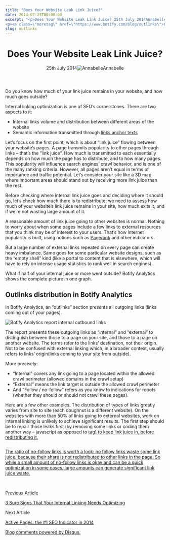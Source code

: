 ```yaml
---
title: "Does Your Website Leak Link Juice?"
date: 2014-07-25T00:00:00
excerpt: "<p>Does Your Website Leak Link Juice? 25th July 2014Annabelle Do you know how much of your link juice remains in your website, and how much goes outside? Internal linking optimization is one of SEO&#8217;s cornerstones. There are two aspects to it: Internal links volume and distribution between different areas of the website Semantic information transmitted&hellip; </p>
<p><a class=\"moretag\" href=\"https://www.botify.com/blog/outlinks\">Read the full article</a></p>"
slug: outlinks
---
```


<header class="text-center">
<h1 class="font-internacional font-regular normal text-header-one leading-header-one text-typography-accent-2">Does Your Website Leak Link Juice?</h1>
<div class="flex items-center justify-center my-3"><span class="mr-1 font-internacional font-regular normal text-base leading-none text-typography-primary-lighter">25th July 2014</span><img decoding="async" alt="Annabelle" class="rounded-full w-10 h-10" src="//images.ctfassets.net/tp56mevc46jo/2fCkDEsbiQSWGIkcWs40mG/e548033eda97a957ca690bdc814ed048/HS-PNG-100x100-Annabelle_Bouard.png"><span class="ml-1 font-internacional font-regular normal text-base leading-none text-typography-primary">Annabelle</span></div>
</header>
<p><span class="font-roboto font-regular normal text-base leading-none Markdown__Container"></span></p>
<p>Do you know how much of your link juice remains in your website, and how much goes outside?</p>
<p>Internal linking optimization is one of SEO&#8217;s cornerstones. There are two aspects to it:</p>
<ul>
<li>Internal links volume and distribution between different areas of the website</li>
<li>Semantic information transmitted through <a href="https://www.botify.com/blog/top-anchors-from-internal-links">links anchor texts</a></li>
</ul>
<p>Let&#8217;s focus on the first point, which is about &#8220;link juice&#8221; flowing between your website&#8217;s pages. A page transmits popularity to other pages through links &#8211; that&#8217;s the &#8220;link juice&#8221;. How much is transmitted to each essentially depends on how much the page has to distribute, and to how many pages. This popularity will influence search engines&#8217; crawl behavior, and is one of the many ranking criteria.  However, all pages aren&#8217;t equal in terms of importance and traffic potential. Let&#8217;s consider your site like a 3D map where important areas should stand out by receiving more link juice than the rest.</p>
<p>Before checking where internal link juice goes and deciding where it should go, let&#8217;s check how much there is to redistribute: we need to assess how much of your website&#8217;s link juice remains in your site, how much exits it, and if we&#8217;re not wasting large amount of it.</p>
<p>A reasonable amount of link juice going to other websites is normal. Nothing to worry about when some pages include a few links to external resources that you think may be of interest to your users. That&#8217;s how Internet popularity is built, using notions such as <a href="https://www.botify.com/learn/basics/pagerank" data-internallinksmanager029f6b8e52c="8" title="page rank" target="_blank" rel="noopener">Pagerank</a> and other indicators.</p>
<p>But a large number of external links repeated on every page can create heavy imbalance. Same goes for some particular website designs, such as the &#8220;empty shell&#8221; kind (like a portal to content that is elsewhere, which will have to rely on intense usage statistics to rank well in search engines).</p>
<p>What if half of your internal juice or more went outside? Botify Analytics shows the complete picture in one graph.</p>
<h2 id="outlinks-distribution-in-botify-analytics">Outlinks distribution in Botify Analytics</h2>
<p>In Botify Analytics, an &#8220;outlinks&#8221; section presents all outgoing links (links coming out of your pages).</p>
<p><img decoding="async" alt="Botify Analytics report internal outbound links" src="https://gm01botify.wpengine.com/wp-content/uploads/2020/01/20140724_080116_external-link-85.png"></p>
<p>The report presents these outgoing links as &#8220;internal&#8221; and &#8220;external&#8221; to distinguish between those to a page on your site, and those to a page on another website. The terms refer to the links&#8217; destination, not their origin. Not to be confused with external linking which, in a broader context, usually refers to links&#8217; origin(links coming to your site from outside).</p>
<p>More precisely:</p>
<ul>
<li>&#8220;Internal&#8221; covers any link going to a page located within the allowed crawl perimeter (allowed domains in the crawl setup)</li>
<li>&#8220;External&#8221; means the link target is outside the allowed crawl perimeter</li>
<li>And &#8220;Follow / no-follow&#8221; refers as you know to indications for robots (whether they should or should not crawl these pages).</li>
</ul>
<p>Here are a few other examples. The distribution of types of links greatly varies from site to site (each doughnut is a different website). On the websites with more than 50% of links going to external websites, work on internal linking is unlikely to achieve significant results. The first step should be to repair those leaks first (by removing some links or coding them another way &#8211; javascript as opposed to <a href=""> tag) to keep link juice in, before redistributing it. </a></p>
<p><a href=""><img decoding="async" alt="" src="https://gm01botify.wpengine.com/wp-content/uploads/2020/01/20140725_041519_external-link-ex.png"></a></p>
<p><a href="">The ratio of no-follow links is worth a look: no follow links waste some link juice, because their share is not redistributed to other links in the page. So while a small amount of no-follow links is okay and can be a quick optimization in some cases, large amounts can generate significant link juice waste.</p>
<p></a><a href=""></a></p>
<footer class="flex justify-center my-5 mx-5"><a href=""><br />
</a></p>
<div class="mr-1 w-1/2 text-right"><a href=""><span class="font-internacional font-regular normal text-base leading-none text-typography-primary">Previous Article</span></p>
<p></a><a href=""></a><a href=""></a><a class="inline-block mt-2" href="/blog/3-sure-signs-your-internal-linking-needs-optimizing"><span class="font-roboto font-regular normal text-base leading-none text-typography-accent-4">3 Sure Signs That Your Internal Linking Needs Optimizing</span></a></p>
</div>
<div class="ml-1 w-1/2">
<p><span class="font-internacional font-regular normal text-base leading-none text-typography-primary">Next Article</span></p>
<p><a class="inline-block mt-2" href="/blog/active-pages"><span class="font-roboto font-regular normal text-base leading-none text-typography-accent-4">Active Pages: the #1 SEO Indicator in 2014</span></a></p>
</div>
</footer>
<div shortname="botify" title="Does Your Website Leak Link Juice?" url="https://www.botify.com/blog/outlinks">
<div id="disqus_thread_old"></div>
<p><a class="dsq-brlink" href="http://disqus.com">Blog comments powered by <span class="logo-disqus">Disqus</span>.</a></p>
</div>
